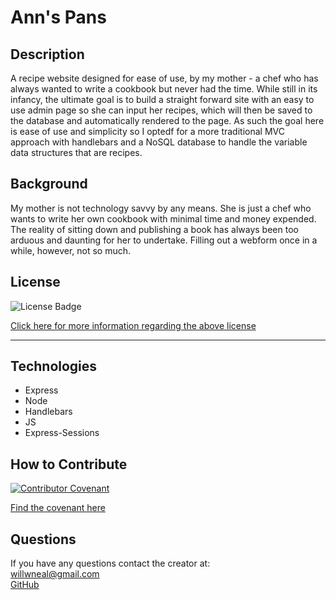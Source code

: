# Ann's Pans

## Description
A recipe website designed for ease of use, by my mother - a chef who has always wanted to write a cookbook but never had the time. While still in its infancy, the ultimate goal is to build a straight forward site with an easy to use admin page so she can input her recipes, which will then be saved to the database and automatically rendered to the page. As such the goal here is ease of use and simplicity so I optedf for a more traditional MVC approach with handlebars and a NoSQL database to handle the variable data structures that are recipes. 

## Background
My mother is not technology savvy by any means. She is just a chef who wants to write her own cookbook with minimal time and money expended. The reality of sitting down and publishing a book has always been too arduous and daunting for her to undertake. Filling out a webform once in a while, however, not so much. 

 ## License

  ![License Badge](https://img.shields.io/badge/license-GNU%20GPLv3-orange?style=plastic=appveyor?raw=true)
  <br>
  
  [Click here for more information regarding the above license](https://opensource.org/licenses/GPL-3.0) 
    
  ---
    
  ## Technologies

  - Express
  - Node
  - Handlebars
  - JS
  - Express-Sessions
  

  ## How to Contribute

  [![Contributor Covenant](https://img.shields.io/badge/Contributor%20Covenant-2.1-4baaaa.svg)](code_of_conduct.md)

  [Find the covenant here](https://www.contributor-covenant.org/version/2/1/code_of_conduct/code_of_conduct.txt)
  

  ## Questions
  
  If you have any questions contact the creator at:
  <br>
  [willwneal@gmail.com](mailto:willwneal@gmail.com)
  <br>
  [GitHub](https://github.com/Will-Neal)
